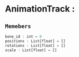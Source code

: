 
# AnimationTrack : 
## ```Memebers```    
```rust
bone_id : int = 0  
positions : List[float] = []  
rotations : List[float] = []  
scale : List[float] = []  
```


